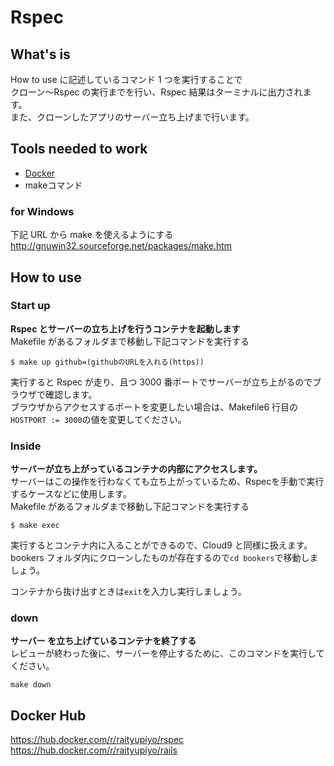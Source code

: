 # Rspec

## What's is

How to use に記述しているコマンド 1 つを実行することで  
クローン〜Rspec の実行までを行い、Rspec 結果はターミナルに出力されます。  
また、クローンしたアプリのサーバー立ち上げまで行います。  

## Tools needed to work

- [Docker](https://docs.docker.com/engine/installation/)
- makeコマンド

### for Windows

下記 URL から make を使えるようにする  
http://gnuwin32.sourceforge.net/packages/make.htm  

## How to use

### Start up

**Rspec とサーバーの立ち上げを行うコンテナを起動します**  
Makefile があるフォルダまで移動し下記コマンドを実行する

```shell
$ make up github=(githubのURLを入れる(https))
```

実行すると Rspec が走り、且つ 3000 番ポートでサーバーが立ち上がるのでブラウザで確認します。  
ブラウザからアクセスするポートを変更したい場合は、Makefile6 行目の`HOSTPORT := 3000`の値を変更してください。

### Inside

**サーバーが立ち上がっているコンテナの内部にアクセスします。**  
サーバーはこの操作を行わなくても立ち上がっているため、Rspecを手動で実行するケースなどに使用します。   
Makefile があるフォルダまで移動し下記コマンドを実行する

```shell
$ make exec
```

実行するとコンテナ内に入ることができるので、Cloud9 と同様に扱えます。  
bookers フォルダ内にクローンしたものが存在するので`cd bookers`で移動しましょう。

コンテナから抜け出すときは`exit`を入力し実行しましょう。

### down

**サーバー を立ち上げているコンテナを終了する**  
レビューが終わった後に、サーバーを停止するために、このコマンドを実行してください。  

```shell
make down
```

## Docker Hub

https://hub.docker.com/r/raityupiyo/rspec  
https://hub.docker.com/r/raityupiyo/rails
